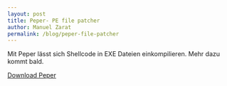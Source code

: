 ```yaml
---
layout: post
title: Peper- PE file patcher
author: Manuel Zarat
permalink: /blog/peper-file-patcher
---
```


Mit Peper lässt sich Shellcode in EXE Dateien einkompilieren. Mehr dazu kommt bald. 

[Download Peper](https://github.com/zarat/peper)
